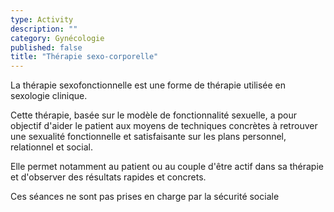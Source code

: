 ```yaml
---
type: Activity
description: ""
category: Gynécologie
published: false
title: "Thérapie sexo-corporelle"
---
```


La thérapie sexofonctionnelle est une forme de thérapie utilisée en sexologie clinique.

Cette thérapie, basée sur le modèle de fonctionnalité sexuelle, a pour objectif d'aider le patient aux moyens de techniques concrètes à retrouver une sexualité fonctionnelle et satisfaisante sur les plans personnel, relationnel et social.

Elle permet notamment au patient ou au couple d'être actif dans sa thérapie et d'observer des résultats rapides et concrets.

Ces séances ne sont pas prises en charge par la sécurité sociale
